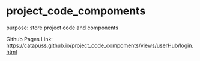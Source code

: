 # project_code_compoments
purpose: store project code and components

Github Pages Link: https://catapuss.github.io/project_code_compoments/views/userHub/login.html
